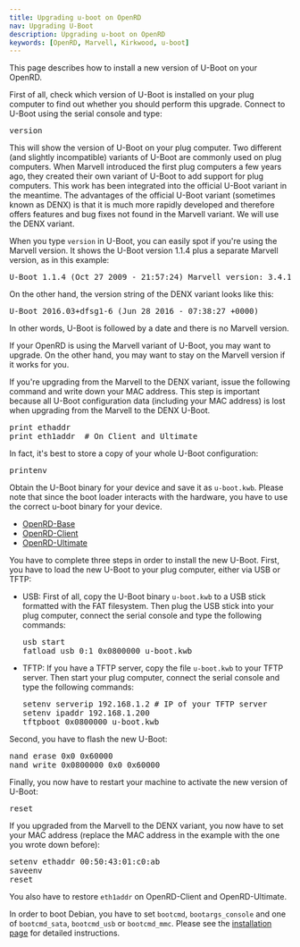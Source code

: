 ```yaml
---
title: Upgrading u-boot on OpenRD
nav: Upgrading U-Boot
description: Upgrading u-boot on OpenRD
keywords: [OpenRD, Marvell, Kirkwood, u-boot]
---
```


This page describes how to install a new version of U-Boot on your OpenRD.

First of all, check which version of U-Boot is installed on your plug
computer to find out whether you should perform this upgrade.  Connect to
U-Boot using the serial console and type:

<div class="code">
<pre>
version
</pre>
</div>

This will show the version of U-Boot on your plug computer.  Two different
(and slightly incompatible) variants of U-Boot are commonly used on plug
computers.  When Marvell introduced the first plug computers a few years
ago, they created their own variant of U-Boot to add support for plug
computers.  This work has been integrated into the official U-Boot variant
in the meantime.  The advantages of the official U-Boot variant (sometimes
known as DENX) is that it is much more rapidly developed and therefore
offers features and bug fixes not found in the Marvell variant.  We will
use the DENX variant.

When you type `version` in U-Boot, you can easily spot if you're using the
Marvell version.  It shows the U-Boot version 1.1.4 plus a separate Marvell
version, as in this example:

<div class="code">
<pre>
U-Boot 1.1.4 (Oct 27 2009 - 21:57:24) Marvell version: 3.4.19
</pre>
</div>

On the other hand, the version string of the DENX variant looks like this:

<div class="code">
<pre>
U-Boot 2016.03+dfsg1-6 (Jun 28 2016 - 07:38:27 +0000)
</pre>
</div>

In other words, U-Boot is followed by a date and there is no Marvell
version.

If your OpenRD is using the Marvell variant of U-Boot, you may want to
upgrade.  On the other hand, you may want to stay on the Marvell version
if it works for you.

If you're upgrading from the Marvell to the DENX variant, issue the
following command and write down your MAC address.  This step is important
because all U-Boot configuration data (including your MAC address) is lost
when upgrading from the Marvell to the DENX U-Boot.

<div class="code">
<pre>
print ethaddr
print eth1addr  # On Client and Ultimate
</pre>
</div>

In fact, it's best to store a copy of your whole U-Boot configuration:

<div class="code">
<pre>
printenv
</pre>
</div>

Obtain the U-Boot binary for your device and save it as `u-boot.kwb`.
Please note that since the boot loader interacts with the hardware, you
have to use the correct u-boot binary for your device.

* [OpenRD-Base](http://ftp.debian.org/debian/dists/stretch/main/installer-armel/current/images/kirkwood/u-boot/openrd-base/u-boot.kwb)
* [OpenRD-Client](http://ftp.debian.org/debian/dists/stretch/main/installer-armel/current/images/kirkwood/u-boot/openrd-client/u-boot.kwb)
* [OpenRD-Ultimate](http://ftp.debian.org/debian/dists/stretch/main/installer-armel/current/images/kirkwood/u-boot/openrd-ultimate/u-boot.kwb)

You have to complete three steps in order to install the new U-Boot.
First, you have to load the new U-Boot to your plug computer, either via
USB or TFTP:

<ul>

<li>

USB: First of all, copy the U-Boot binary <code>u-boot.kwb</code> to a USB stick
formatted with the FAT filesystem.  Then plug the USB stick into your plug
computer, connect the serial console and type the following commands:

<div class="code">
<pre>
usb start
fatload usb <span class="input">0:1</span> 0x0800000 u-boot.kwb
</pre>
</div>

</li>

<li>

TFTP: If you have a TFTP server, copy the file <code>u-boot.kwb</code> to your TFTP
server.  Then start your plug computer, connect the serial console and type
the following commands:

<div class="code">
<pre>
setenv serverip 192.168.1.2 # IP of your TFTP server
setenv ipaddr 192.168.1.200
tftpboot 0x0800000 u-boot.kwb
</pre>
</div>

</li>

</ul>

Second, you have to flash the new U-Boot:

<div class="code">
<pre>
nand erase 0x0 0x60000
nand write 0x0800000 0x0 0x60000
</pre>
</div>

Finally, you now have to restart your machine to activate the new version
of U-Boot:

<div class="code">
<pre>
reset
</pre>
</div>

If you upgraded from the Marvell to the DENX variant, you now have to set
your MAC address (replace the MAC address in the example with the one you
wrote down before):

<div class="code">
<pre>
setenv ethaddr <span class="input">00:50:43:01:c0:ab</span>
saveenv
reset
</pre>
</div>

You also have to restore `eth1addr` on OpenRD-Client and OpenRD-Ultimate.

In order to boot Debian, you have to set `bootcmd`, `bootargs_console` and
one of `bootcmd_sata`, `bootcmd_usb` or `bootcmd_mmc`.  Please see the
[installation page](../install#install) for detailed instructions.

